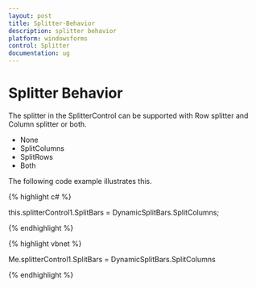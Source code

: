 ```yaml
---
layout: post
title: Splitter-Behavior
description: splitter behavior
platform: windowsforms
control: Splitter  
documentation: ug
---
```


# Splitter Behavior

The splitter in the SplitterControl can be supported with Row splitter and Column splitter or both.

* None
* SplitColumns
* SplitRows
* Both

The following code example illustrates this.

{% highlight c# %}

this.splitterControl1.SplitBars = DynamicSplitBars.SplitColumns;

{% endhighlight %}

{% highlight vbnet %}


Me.splitterControl1.SplitBars = DynamicSplitBars.SplitColumns

{% endhighlight %}